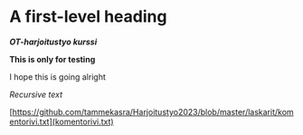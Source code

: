 # A first-level heading




***OT-harjoitustyo kurssi***

**This is only for testing**

I hope this is going alright

*Recursive text*


[https://github.com/tammekasra/Harjoitustyo2023/blob/master/laskarit/komentorivi.txt](komentorivi.txt)
